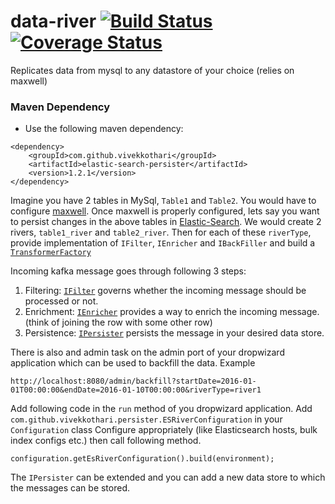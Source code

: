 # data-river [![Build Status](https://travis-ci.org/vivekkothari/data-river.svg?branch=master)](https://travis-ci.org/vivekkothari/data-river) [![Coverage Status](https://coveralls.io/repos/github/vivekkothari/data-river/badge.svg?branch=master)](https://coveralls.io/github/vivekkothari/data-river?branch=master)

Replicates data from mysql to any datastore of your choice (relies on maxwell)

### Maven Dependency 
* Use the following maven dependency:
```
<dependency>
    <groupId>com.github.vivekkothari</groupId>
    <artifactId>elastic-search-persister</artifactId>
    <version>1.2.1</version>
</dependency>
```

Imagine you have 2 tables in MySql, `Table1` and `Table2`. You would have to configure [maxwell](http://maxwells-daemon.io).
Once maxwell is properly configured, lets say you want to persist changes in the above tables in [Elastic-Search](https://www.elastic.co). We would create 2 rivers, `table1_river` and `table2_river`.
Then for each of these `riverType`, provide implementation of `IFilter`, `IEnricher` and `IBackFiller` and build a
[`TransformerFactory`](https://github.com/vivekkothari/data-river/blob/master/data-river-core/src/main/java/com/github/vivekkothari/river/service/TransformerFactory.java)

Incoming kafka message goes through following 3 steps:

1. Filtering: [`IFilter`](https://github.com/vivekkothari/data-river/blob/master/data-river-core/src/main/java/com/github/vivekkothari/river/service/IFilter.java) governs whether
the incoming message should be processed or not.
2. Enrichment: [`IEnricher`](https://github.com/vivekkothari/data-river/blob/master/data-river-core/src/main/java/com/github/vivekkothari/river/service/IEnricher.java) provides a
way to enrich the incoming message. (think of joining the row with some other row)
3. Persistence: [`IPersister`](https://github.com/vivekkothari/data-river/blob/master/data-river-core/src/main/java/com/github/vivekkothari/river/service/IPersister.java) persists
the message in your desired data store.

There is also and admin task on the admin port of your dropwizard application which can be used to backfill the data.
Example
```
http://localhost:8080/admin/backfill?startDate=2016-01-01T00:00:00&endDate=2016-01-10T00:00:00&riverType=river1
```

Add following code in the `run` method of you dropwizard application.
Add `com.github.vivekkothari.persister.ESRiverConfiguration` in your `Configuration` class
Configure appropriately (like Elasticsearch hosts, bulk index configs etc.) then call following method.
```
configuration.getEsRiverConfiguration().build(environment);
```

The `IPersister` can be extended and you can add a new data store to which the messages can be stored.
